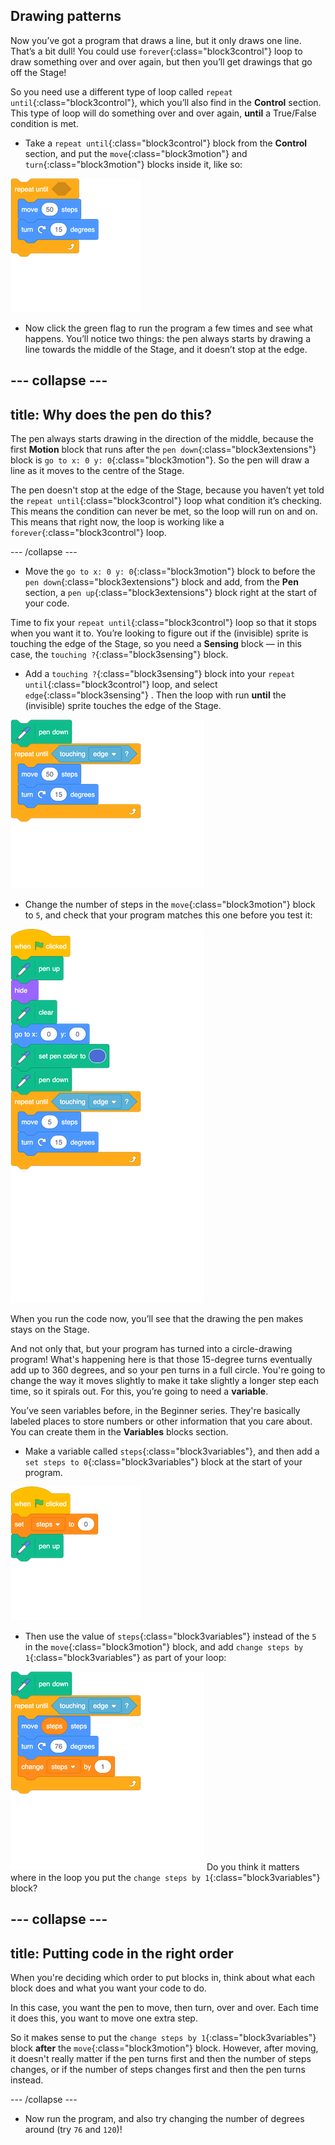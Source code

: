## Drawing patterns
Now you’ve got a program that draws a line, but it only draws one line. That’s a bit dull! You could use 
`forever`{:class="block3control"} loop to draw something over and over again, but then you’ll get drawings that go off the Stage!

So you need use a different type of loop called `repeat until`{:class="block3control"}, which you’ll also find in the **Control** section. This type of loop will do something over and over again, **until** a True/False condition is met. 

+ Take a `repeat until`{:class="block3control"} block from the **Control** section, and put the `move`{:class="block3motion"} and `turn`{:class="block3motion"} blocks inside it, like so: 

![blocks_1546566133_0772722](images/blocks_1546566133_0772722.png)

+ Now click the green flag to run the program a few times and see what happens. You’ll notice two things: the pen always starts by drawing a line towards the middle of the Stage, and it doesn’t stop at the edge.

--- collapse ---
---
title: Why does the pen do this?
---

The pen always starts drawing in the direction of the middle, because the first **Motion** block that runs after the `pen down`{:class="block3extensions"} block is `go to x: 0 y: 0`{:class="block3motion"}. So the pen will draw a line as it moves to the centre of the Stage.

The pen doesn't stop at the edge of the Stage, because you haven’t yet told the `repeat until`{:class="block3control"} loop what condition it’s checking. This means the condition can never be met, so the loop will run on and on. This means that right now, the loop is working like a `forever`{:class="block3control"} loop.

--- /collapse ---

+ Move the `go to x: 0 y: 0`{:class="block3motion"} block to before the `pen down`{:class="block3extensions"} block and add, from the **Pen** section, a `pen up`{:class="block3extensions"} block right at the start of your code.

Time to fix your `repeat until`{:class="block3control"} loop so that it stops when you want it to. You’re looking to figure out if the (invisible) sprite is touching the edge of the Stage, so you need a **Sensing** block — in this case, the `touching ?`{:class="block3sensing"} block. 

+ Add a `touching ?`{:class="block3sensing"} block into your `repeat until`{:class="block3control"} loop, and select `edge`{:class="block3sensing"} . Then the loop with run **until** the (invisible) sprite touches the edge of the Stage.

![blocks_1546566134_1502662](images/blocks_1546566134_1502662.png)

+ Change the number of steps in the `move`{:class="block3motion"} block to `5`, and check that your program matches this one before you test it: 

![blocks_1546566135_247514](images/blocks_1546566135_247514.png)

When you run the code now, you’ll see that the drawing the pen makes stays on the Stage.

And not only that, but your program has turned into a circle-drawing program! What's happening here is that those 15-degree turns eventually add up to 360 degrees, and so your pen turns in a full circle. You're going to change the way it moves slightly to make it take slightly a longer step each time, so it spirals out. For this, you’re going to need a **variable**.

You’ve seen variables before, in the Beginner series. They're basically labeled places to store numbers or other information that you care about. You can create them in the **Variables** blocks section.

+ Make a variable called `steps`{:class="block3variables"}, and then add a `set steps to 0`{:class="block3variables"} block at the start of your program.

![blocks_1546566136_368383](images/blocks_1546566136_368383.png)

+ Then use the value of `steps`{:class="block3variables"} instead of the `5` in the `move`{:class="block3motion"} block, and add `change steps by 1`{:class="block3variables"} as part of your loop:

![blocks_1546566137_44493](images/blocks_1546566137_44493.png)
 Do you think it matters where in the loop you put the `change steps by 1`{:class="block3variables"} block?

--- collapse ---
---
title: Putting code in the right order
---

When you're deciding which order to put blocks in, think about what each block does and what you want your code to do.

In this case, you want the pen to move, then turn, over and over. Each time it does this, you want to move one extra step.

So it makes sense to put the `change steps by 1`{:class="block3variables"} block **after** the `move`{:class="block3motion"} block. However, after moving, it doesn't really matter if the pen turns first and then the number of steps changes, or if the number of steps changes first and then the pen turns instead.

--- /collapse ---

+ Now run the program, and also try changing the number of degrees around (try `76` and `120`)!

